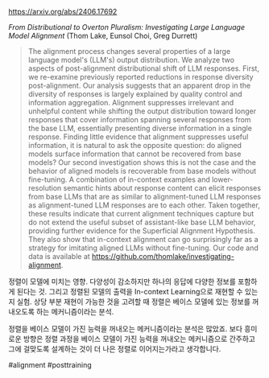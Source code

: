https://arxiv.org/abs/2406.17692

*From Distributional to Overton Pluralism: Investigating Large Language Model Alignment* (Thom Lake, Eunsol Choi, Greg Durrett)

> The alignment process changes several properties of a large language model's (LLM's) output distribution. We analyze two aspects of post-alignment distributional shift of LLM responses. First, we re-examine previously reported reductions in response diversity post-alignment. Our analysis suggests that an apparent drop in the diversity of responses is largely explained by quality control and information aggregation. Alignment suppresses irrelevant and unhelpful content while shifting the output distribution toward longer responses that cover information spanning several responses from the base LLM, essentially presenting diverse information in a single response. Finding little evidence that alignment suppresses useful information, it is natural to ask the opposite question: do aligned models surface information that cannot be recovered from base models? Our second investigation shows this is not the case and the behavior of aligned models is recoverable from base models without fine-tuning. A combination of in-context examples and lower-resolution semantic hints about response content can elicit responses from base LLMs that are as similar to alignment-tuned LLM responses as alignment-tuned LLM responses are to each other. Taken together, these results indicate that current alignment techniques capture but do not extend the useful subset of assistant-like base LLM behavior, providing further evidence for the Superficial Alignment Hypothesis. They also show that in-context alignment can go surprisingly far as a strategy for imitating aligned LLMs without fine-tuning. Our code and data is available at https://github.com/thomlake/investigating-alignment.

정렬이 모델에 미치는 영향. 다양성이 감소하지만 하나의 응답에 다양한 정보를 포함하게 된다는 것. 그리고 정렬된 모델의 출력을 In-context Learning으로 재현할 수 있는지 실험. 상당 부분 재현이 가능한 것을 고려할 때 정렬은 베이스 모델에 있는 정보를 꺼내오도록 하는 메커니즘이라는 분석.

정렬을 베이스 모델이 가진 능력을 꺼내오는 메커니즘이라는 분석은 많았죠. 보다 흥미로운 방향은 정렬 과정을 베이스 모델이 가진 능력을 꺼내오는 메커니즘으로 간주하고 그에 걸맞도록 설계하는 것이 더 나은 정렬로 이어지는가라고 생각합니다.

#alignment #posttraining 